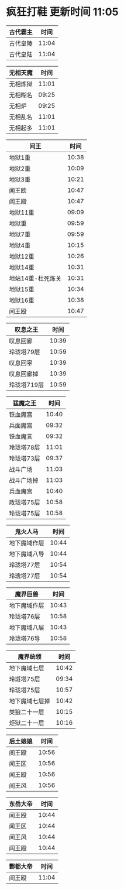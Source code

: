 # 疯狂打鞋 更新时间 11:05

| 古代霸主   | 时间    |
|--------|-------|
| 古代皇陵 | 11:04 |
| 古代皇陆 | 11:04 |

| 无相天魔   | 时间    |
|--------|-------|
| 无相炼狱 | 11:01 |
| 无相糊名 | 09:25 |
| 无相炉 | 09:25 |
| 无相乱名 | 11:01 |
| 无相起多 | 11:01 |

| 间王   | 时间    |
|--------|-------|
| 地狱1重 | 10:38 |
| 地狱2重 | 10:09 |
| 地狱3重 | 10:21 |
| 闻王欧 | 10:47 |
| 阎王殿 | 10:47 |
| 地狱11重 | 09:09 |
| 地狱重 | 09:59 |
| 地狱7重 | 09:59 |
| 地狱4重 | 10:15 |
| 地狱12重 | 10:26 |
| 地狱14重 | 10:31 |
| 地站14重-杜死炼关 | 10:31 |
| 地狱15重 | 10:34 |
| 地狱16重 | 10:38 |
| 间王殴 | 10:47 |

| 叹息之王   | 时间    |
|--------|-------|
| 叹息回廊 | 10:39 |
| 玲珑塔79层 | 10:59 |
| 叹息回辜 | 10:39 |
| 叹息回廊掉 | 10:39 |
| 玲珑塔719层 | 10:59 |

| 猛魔之王   | 时间    |
|--------|-------|
| 铁血魔宫 | 10:40 |
| 兵面魔宫 | 09:32 |
| 铁血魔言 | 09:32 |
| 玲珑塔78层 | 11:01 |
| 玲珑塔73层 | 09:37 |
| 战斗广场 | 11:03 |
| 战斗广场掉 | 11:03 |
| 兵血魔宫 | 10:40 |
| 政珑塔75层 | 10:58 |
| 玲珑塔75层 | 10:58 |

| 鬼火人马   | 时间    |
|--------|-------|
| 地下魔域作层 | 10:44 |
| 地下魔域八导 | 10:44 |
| 玲珑塔77层 | 10:54 |
| 玲瑰塔77层 | 10:54 |

| 魔界巨兽   | 时间    |
|--------|-------|
| 地下魔域作层 | 10:43 |
| 玲珑塔76层 | 10:58 |
| 地下魔域八层 | 10:43 |
| 玲珑塔76导 | 10:58 |

| 魔界统领   | 时间    |
|--------|-------|
| 地下魔域七层 | 10:42 |
| 玲斑塔75层 | 09:34 |
| 玲珑塔75层 | 10:57 |
| 地下魔域七层掉 | 10:42 |
| 类狼二十一层 | 10:15 |
| 炬狱二十一层 | 10:16 |

| 后土娘娘   | 时间    |
|--------|-------|
| 间王殴 | 10:56 |
| 闻王区 | 10:56 |
| 闻王殴 | 10:56 |
| 间王风 | 10:56 |

| 东岳大帝   | 时间    |
|--------|-------|
| 间王殴 | 10:44 |
| 闻王区 | 10:44 |
| 间王风 | 10:44 |
| 阎王殿 | 10:44 |

| 酆都大帝   | 时间    |
|--------|-------|
| 间王殴 | 11:04 |